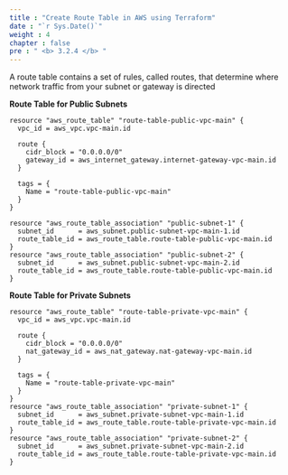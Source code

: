 ```yaml
---
title : "Create Route Table in AWS using Terraform"
date : "`r Sys.Date()`"
weight : 4
chapter : false
pre : " <b> 3.2.4 </b> "
---
```


A route table contains a set of rules, called routes, that determine where network traffic from your subnet or gateway is directed

**Route Table for Public Subnets**

    resource "aws_route_table" "route-table-public-vpc-main" {
      vpc_id = aws_vpc.vpc-main.id

      route {
        cidr_block = "0.0.0.0/0"
        gateway_id = aws_internet_gateway.internet-gateway-vpc-main.id
      }
      
      tags = {
        Name = "route-table-public-vpc-main"
      }
    }

    resource "aws_route_table_association" "public-subnet-1" {
      subnet_id      = aws_subnet.public-subnet-vpc-main-1.id
      route_table_id = aws_route_table.route-table-public-vpc-main.id
    }
    resource "aws_route_table_association" "public-subnet-2" {
      subnet_id      = aws_subnet.public-subnet-vpc-main-2.id
      route_table_id = aws_route_table.route-table-public-vpc-main.id
    }


**Route Table for Private Subnets**

    resource "aws_route_table" "route-table-private-vpc-main" {
      vpc_id = aws_vpc.vpc-main.id

      route {
        cidr_block = "0.0.0.0/0"
        nat_gateway_id = aws_nat_gateway.nat-gateway-vpc-main.id
      }
      
      tags = {
        Name = "route-table-private-vpc-main"
      }
    }
    resource "aws_route_table_association" "private-subnet-1" {
      subnet_id      = aws_subnet.private-subnet-vpc-main-1.id
      route_table_id = aws_route_table.route-table-private-vpc-main.id
    }
    resource "aws_route_table_association" "private-subnet-2" {
      subnet_id      = aws_subnet.private-subnet-vpc-main-2.id
      route_table_id = aws_route_table.route-table-private-vpc-main.id
    }